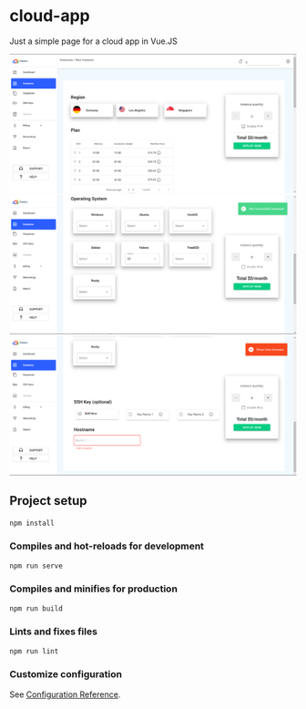 # cloud-app
Just a simple page for a cloud app in Vue.JS


![image1](https://github.com/jasminet2001/cloud-app/blob/master/src/assets/cloud1.png)
![image2](https://github.com/jasminet2001/cloud-app/blob/master/src/assets/cloud2.png)
![image3](https://github.com/jasminet2001/cloud-app/blob/master/src/assets/cloud3.png)



## Project setup
```
npm install
```

### Compiles and hot-reloads for development
```
npm run serve
```

### Compiles and minifies for production
```
npm run build
```

### Lints and fixes files
```
npm run lint
```

### Customize configuration
See [Configuration Reference](https://cli.vuejs.org/config/).
